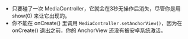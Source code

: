* 只要碰了一次 MediaController，它就会在3秒无操作后消失，尽管你是用 show(0) 来让它出现的。
* 你不能在 onCreate() 里调用 `MediaController.setAnchorView()`，因为在 onCreate() 退出之前，你的 AnchorView 还没有被安卓系统激活。
